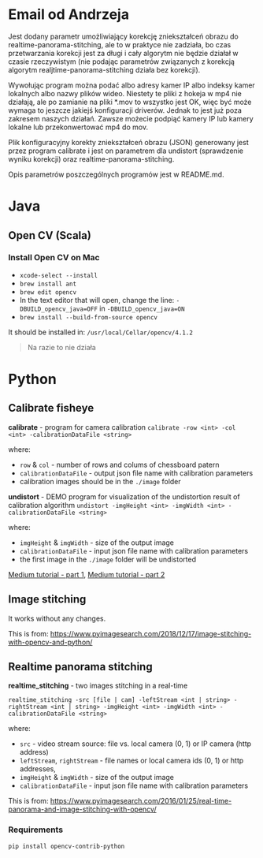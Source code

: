 # Email od Andrzeja

Jest dodany parametr umożliwiający korekcję zniekształceń obrazu do realtime-panorama-stitching, ale to w praktyce nie zadziała, bo czas przetwarzania korekcji jest za długi i cały algorytm nie będzie działał w czasie rzeczywistym (nie podając parametrów związanych z korekcją algorytm realjtime-panorama-stitching działa bez korekcji). 

Wywołując program można podać albo adresy kamer IP albo indeksy kamer lokalnych albo nazwy plików wideo. Niestety te pliki z hokeja w mp4 nie działają, ale po zamianie na pliki *.mov to wszystko jest OK, więc być może wymaga to jeszcze jakiejś konfiguracji driverów. Jednak to jest już poza zakresem naszych działań. Zawsze możecie podpiąć kamery IP lub kamery lokalne lub przekonwertować mp4 do mov.

Plik konfiguracyjny korekty zniekształceń obrazu (JSON) generowany jest przez program calibrate i jest on parametrem dla undistort (sprawdzenie wyniku korekcji) oraz realtime-panorama-stitching.

Opis parametrów poszczególnych programów jest w README.md.

# Java

## Open CV (Scala)

### Install Open CV on Mac

- `xcode-select --install`
- `brew install ant`
- `brew edit opencv`
- In the text editor that will open, change the line: `-DBUILD_opencv_java=OFF` in `-DBUILD_opencv_java=ON`
- `brew install --build-from-source opencv`

It should be installed in: `/usr/local/Cellar/opencv/4.1.2`

> Na razie to nie działa

# Python

## Calibrate fisheye



**calibrate** - program for camera calibration
`calibrate -row <int> -col <int> -calibrationDataFile <string>`

where:

- `row` & `col` - number of rows and colums of chessboard patern
- `calibrationDataFile` - output json file name with calibration parameters
- calibration images should be in the `./image` folder

**undistort** - DEMO program for visualization of the undistortion result of calibration algorithm
`undistort -imgHeight <int> -imgWidth <int> -calibrationDataFile <string>`

where:

- `imgHeight` & `imgWidth` - size of the output image
- `calibrationDataFile` - input json file name with calibration parameters
- the first image in the `./image` folder will be undistorted


[Medium tutorial - part 1](https://medium.com/@kennethjiang/calibrate-fisheye-lens-using-opencv-333b05afa0b0), [Medium tutorial - part 2](https://medium.com/@kennethjiang/calibrate-fisheye-lens-using-opencv-part-2-13990f1b157f)

## Image stitching
It works without any changes.

This is from: https://www.pyimagesearch.com/2018/12/17/image-stitching-with-opencv-and-python/

## Realtime panorama stitching

**realtime_stitching** - two images stitching in a real-time

`realtime_stitching -src [file | cam] -leftStream <int | string> -rightStream <int | string> -imgHeight <int> -imgWidth <int> -calibrationDataFile <string>`

where:

- `src` - video stream source: file vs. local camera (0, 1) or IP camera (http address)
- `leftStream`, `rightStream` - file names or local camera ids (0, 1) or http addresses,
- `imgHeight` & `imgWidth` - size of the output image
- `calibrationDataFile` - input json file name with calibration parameters


This is from: https://www.pyimagesearch.com/2016/01/25/real-time-panorama-and-image-stitching-with-opencv/

### Requirements

`pip install opencv-contrib-python`
